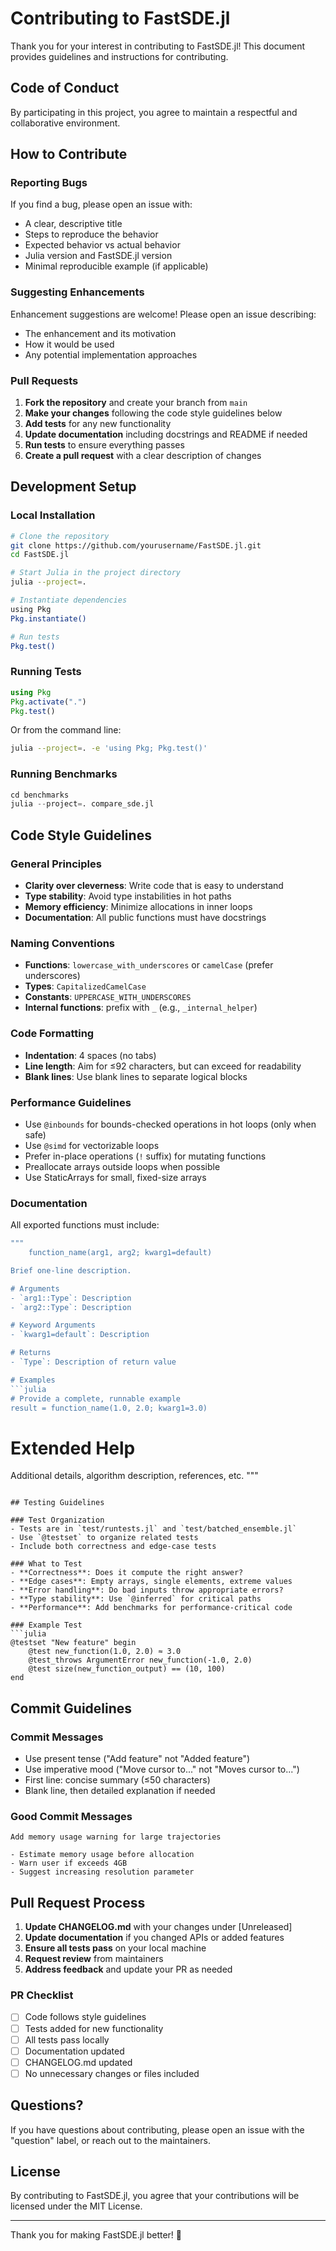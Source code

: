 # Contributing to FastSDE.jl

Thank you for your interest in contributing to FastSDE.jl! This document provides guidelines and instructions for contributing.

## Code of Conduct

By participating in this project, you agree to maintain a respectful and collaborative environment.

## How to Contribute

### Reporting Bugs

If you find a bug, please open an issue with:
- A clear, descriptive title
- Steps to reproduce the behavior
- Expected behavior vs actual behavior
- Julia version and FastSDE.jl version
- Minimal reproducible example (if applicable)

### Suggesting Enhancements

Enhancement suggestions are welcome! Please open an issue describing:
- The enhancement and its motivation
- How it would be used
- Any potential implementation approaches

### Pull Requests

1. **Fork the repository** and create your branch from `main`
2. **Make your changes** following the code style guidelines below
3. **Add tests** for any new functionality
4. **Update documentation** including docstrings and README if needed
5. **Run tests** to ensure everything passes
6. **Create a pull request** with a clear description of changes

## Development Setup

### Local Installation

```bash
# Clone the repository
git clone https://github.com/yourusername/FastSDE.jl.git
cd FastSDE.jl

# Start Julia in the project directory
julia --project=.

# Instantiate dependencies
using Pkg
Pkg.instantiate()

# Run tests
Pkg.test()
```

### Running Tests

```julia
using Pkg
Pkg.activate(".")
Pkg.test()
```

Or from the command line:
```bash
julia --project=. -e 'using Pkg; Pkg.test()'
```

### Running Benchmarks

```julia
cd benchmarks
julia --project=. compare_sde.jl
```

## Code Style Guidelines

### General Principles
- **Clarity over cleverness**: Write code that is easy to understand
- **Type stability**: Avoid type instabilities in hot paths
- **Memory efficiency**: Minimize allocations in inner loops
- **Documentation**: All public functions must have docstrings

### Naming Conventions
- **Functions**: `lowercase_with_underscores` or `camelCase` (prefer underscores)
- **Types**: `CapitalizedCamelCase`
- **Constants**: `UPPERCASE_WITH_UNDERSCORES`
- **Internal functions**: prefix with `_` (e.g., `_internal_helper`)

### Code Formatting
- **Indentation**: 4 spaces (no tabs)
- **Line length**: Aim for ≤92 characters, but can exceed for readability
- **Blank lines**: Use blank lines to separate logical blocks

### Performance Guidelines
- Use `@inbounds` for bounds-checked operations in hot loops (only when safe)
- Use `@simd` for vectorizable loops
- Prefer in-place operations (`!` suffix) for mutating functions
- Preallocate arrays outside loops when possible
- Use StaticArrays for small, fixed-size arrays

### Documentation
All exported functions must include:
```julia
"""
    function_name(arg1, arg2; kwarg1=default)

Brief one-line description.

# Arguments
- `arg1::Type`: Description
- `arg2::Type`: Description

# Keyword Arguments
- `kwarg1=default`: Description

# Returns
- `Type`: Description of return value

# Examples
```julia
# Provide a complete, runnable example
result = function_name(1.0, 2.0; kwarg1=3.0)
```

# Extended Help
Additional details, algorithm description, references, etc.
"""
```

## Testing Guidelines

### Test Organization
- Tests are in `test/runtests.jl` and `test/batched_ensemble.jl`
- Use `@testset` to organize related tests
- Include both correctness and edge-case tests

### What to Test
- **Correctness**: Does it compute the right answer?
- **Edge cases**: Empty arrays, single elements, extreme values
- **Error handling**: Do bad inputs throw appropriate errors?
- **Type stability**: Use `@inferred` for critical paths
- **Performance**: Add benchmarks for performance-critical code

### Example Test
```julia
@testset "New feature" begin
    @test new_function(1.0, 2.0) ≈ 3.0
    @test_throws ArgumentError new_function(-1.0, 2.0)
    @test size(new_function_output) == (10, 100)
end
```

## Commit Guidelines

### Commit Messages
- Use present tense ("Add feature" not "Added feature")
- Use imperative mood ("Move cursor to..." not "Moves cursor to...")
- First line: concise summary (≤50 characters)
- Blank line, then detailed explanation if needed

### Good Commit Messages
```
Add memory usage warning for large trajectories

- Estimate memory usage before allocation
- Warn user if exceeds 4GB
- Suggest increasing resolution parameter
```

## Pull Request Process

1. **Update CHANGELOG.md** with your changes under [Unreleased]
2. **Update documentation** if you changed APIs or added features
3. **Ensure all tests pass** on your local machine
4. **Request review** from maintainers
5. **Address feedback** and update your PR as needed

### PR Checklist
- [ ] Code follows style guidelines
- [ ] Tests added for new functionality
- [ ] All tests pass locally
- [ ] Documentation updated
- [ ] CHANGELOG.md updated
- [ ] No unnecessary changes or files included

## Questions?

If you have questions about contributing, please open an issue with the "question" label, or reach out to the maintainers.

## License

By contributing to FastSDE.jl, you agree that your contributions will be licensed under the MIT License.

---

Thank you for making FastSDE.jl better! 🚀
